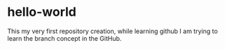# hello-world
This my very first repository creation, while learning github
I am trying to learn the branch concept in the GitHub.
